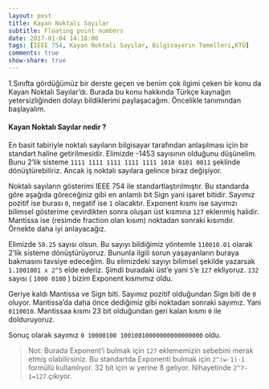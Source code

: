 ```yaml
---
layout: post
title: Kayan Noktalı Sayılar
subtitle: Floating point numbers
date: 2017-01-04 14:18:00
tags: [IEEE 754, Kayan Noktalı Sayılar, Bilgisayarın Temelleri,KTÜ]
comments: true
show-share: true
---
```


1.Sınıfta gördüğümüz bir derste geçen ve benim çok ilgimi çeken bir konu da Kayan Noktalı Sayılar’dı. Burada bu konu hakkında Türkçe kaynağın yetersizliğinden dolayı bildiklerimi paylaşacağım. Öncelikle tanımından başlayalım.

#### Kayan Noktalı Sayılar nedir ?

En basit tabiriyle noktalı sayıların bilgisayar tarafından anlaşılması için bir standart haline getirilmesidir. Elimizde -1453 sayısının olduğunu düşünelim. Bunu 2’lik sisteme `1111 1111 1111 1111 1111 1010 0101 0011` şeklinde dönüştürebiliriz. Ancak iş noktalı sayılara  gelince biraz değişiyor.

Noktalı sayıların gösterimi IEEE 754 ile standartlaştırılmıştır. Bu standarda göre aşağıda göreceğiniz gibi en anlamlı bit Sign yani işaret bitidir. Sayımız pozitif ise burası `0`, negatif ise `1` olacaktır. Exponent kısmı ise sayımızı bilimsel gösterime çevirdikten sonra oluşan üst kısmına `127` eklenmiş halidir. Mantissa ise (resimde fraction olan kısım) noktadan sonraki kısımdır. Örnekte daha iyi anlayacağız.

Elimizde `50.25` sayısı olsun. Bu sayıyı bildiğimiz yöntemle `110010.01` olarak 2’lik sisteme dönüştürüyoruz. Bununla ilgili sorun yaşayanların buraya bakmasını tavsiye edeceğim. Bu elimizdeki sayıyı bilimsel şekilde yazarsak  `1.1001001 x 2^5` elde ederiz. Şimdi buradaki üst’e yani `5`‘e `127` ekliyoruz. `132` sayısı ( `1000 0100` ) bizim Exponent kısmımız oldu.

Geriye kaldı Mantissa ve Sign biti. Sayımız pozitif olduğundan Sign biti de `0` oluyor. Mantissa’da daha önce dediğimiz gibi noktadan sonraki sayımız. Yani `0110010`. Mantissaa kısmı 23 bit olduğundan geri kalan kısmı `0` ile dolduruyoruz.

Sonuç olarak sayımız `0 10000100 10010010000000000000000` oldu.

>Not: Burada Exponent’i bulmak için `127` eklememizin sebebini merak etmiş olabilirsiniz. Bu standartda  Exponenti bulmak için `2^(w-1)-1` formülü kullanılıyor. 32 bit için w yerine 8 geliyor. Nihayetinde `2^7-1=127` çıkıyor.
